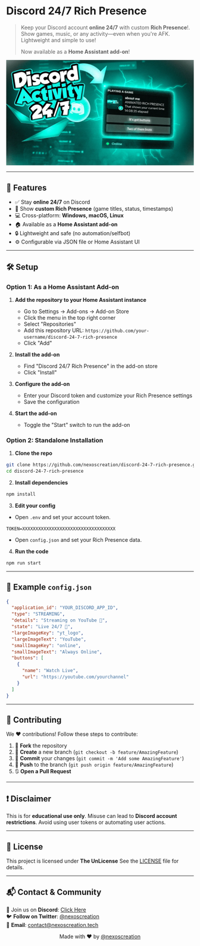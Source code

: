 # Discord 24/7 Rich Presence

> Keep your Discord account **online 24/7** with custom **Rich Presence**!. Show games, music, or any activity—even when you're AFK. Lightweight and simple to use!
>
> Now available as a **Home Assistant add-on**!

![Preview](./assets/1688311925824.webp)

---

## 🚀 Features

- ✅ Stay **online 24/7** on Discord
- 🧠 Show **custom Rich Presence** (game titles, status, timestamps)
- 💻 Cross-platform: **Windows, macOS, Linux**
- 🏠 Available as a **Home Assistant add-on**
- 🔒 Lightweight and safe (no automation/selfbot)
- ⚙️ Configurable via JSON file or Home Assistant UI

---

## 🛠️ Setup

### Option 1: As a Home Assistant Add-on

1. **Add the repository to your Home Assistant instance**

   - Go to Settings -> Add-ons -> Add-on Store
   - Click the menu in the top right corner
   - Select "Repositories"
   - Add this repository URL: `https://github.com/your-username/discord-24-7-rich-presence`
   - Click "Add"

2. **Install the add-on**

   - Find "Discord 24/7 Rich Presence" in the add-on store
   - Click "Install"

3. **Configure the add-on**

   - Enter your Discord token and customize your Rich Presence settings
   - Save the configuration

4. **Start the add-on**

   - Toggle the "Start" switch to run the add-on

### Option 2: Standalone Installation

1. **Clone the repo**

```bash
git clone https://github.com/nexoscreation/discord-24-7-rich-presence.git
cd discord-24-7-rich-presence
```

2. **Install dependencies**

```bash
npm install
```

3. **Edit your config**

- Open `.env` and set your account token.

```env
TOKEN=XXXXXXXXXXXXXXXXXXXXXXXXXXXXXXXXXXX
```

- Open `config.json` and set your Rich Presence data.

4. **Run the code**

```bash
npm run start
```

---

## 🔧 Example `config.json`

```json
{
  "application_id": "YOUR_DISCORD_APP_ID",
  "type": "STREAMING",
  "details": "Streaming on YouTube 🎥",
  "state": "Live 24/7 🚀",
  "largeImageKey": "yt_logo",
  "largeImageText": "YouTube",
  "smallImageKey": "online",
  "smallImageText": "Always Online",
  "buttons": [
    {
      "name": "Watch Live",
      "url": "https://youtube.com/yourchannel"
    }
  ]
}
```

---

## 🤝 Contributing

We ❤️ contributions! Follow these steps to contribute:

1. 🍴 **Fork** the repository
2. 🌿 **Create** a new branch (`git checkout -b feature/AmazingFeature`)
3. 💾 **Commit** your changes (`git commit -m 'Add some AmazingFeature'`)
4. 🚀 **Push** to the branch (`git push origin feature/AmazingFeature`)
5. 🔃 **Open a Pull Request**

---

## ❗ Disclaimer

This is for **educational use only**. Misuse can lead to **Discord account restrictions**. Avoid using user tokens or automating user actions.

---

## 📄 License

This project is licensed under **The UnLicense** See the [LICENSE](LICENSE) file for details.

---

## 📬 Contact & Community

💬 Join us on **Discord**: [Click Here](https://discord.gg/H7pVc9aUK2)  
🐦 **Follow on Twitter**: [@nexoscreation](https://twitter.com/nexoscreation)  
📧 **Email**: [contact@nexoscreation.tech](mailto:contact@nexoscreation.tech)

<p align="center">
  Made with ❤️ by <a href="https://github.com/nexoscreation">@nexoscreation</a>
</p>
